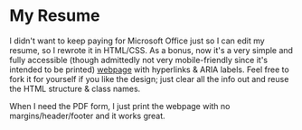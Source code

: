 # My Resume

I didn't want to keep paying for Microsoft Office just so I can edit my resume, so I rewrote it in HTML/CSS. As a bonus, now it's a very simple and fully accessible (though admittedly not very mobile-friendly since it's intended to be printed) [webpage](https://iansan5653.github.io/resume/) with hyperlinks & ARIA labels. Feel free to fork it for yourself if you like the design; just clear all the info out and reuse the HTML structure & class names.

When I need the PDF form, I just print the webpage with no margins/header/footer and it works great.
